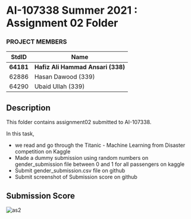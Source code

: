 # AI-107338 Summer 2021 : Assignment 02 Folder #

### PROJECT MEMBERS ###
StdID | Name
------------ | -------------
**64181** | **Hafiz Ali Hammad Ansari (338)**
62886 | Hasan Dawood (339)
64290 | Ubaid Ullah (339)

## Description ##
<p> This folder contains assignment02 submitted to AI-107338. </p>

In this task, 
* we read and go through the Titanic - Machine Learning from Disaster competition on Kaggle
* Made a dummy submission using random numbers on gender_submission file between 0 and 1 for all passengers on kaggle
* Submit gender_submission.csv file on github
* Submit screenshot of Submission score on github
## Submission Score ##

![as2](https://user-images.githubusercontent.com/38988469/126865760-c5649662-b9f2-4a3f-8021-74f9ceec481b.png)

